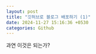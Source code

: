 ```yaml
---
layout: post
title: "깃허브로 블로그 배포하기 (1)"
date: 2024-11-27 15:16:36 +0530
categories: Github
---
```


과연 이것은 되는가?
